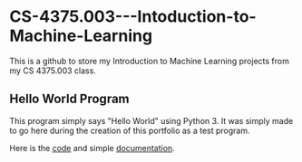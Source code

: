 # CS-4375.003---Intoduction-to-Machine-Learning
This is a github to store my Introduction to Machine Learning projects from my CS 4375.003 class.

## Hello World Program

This program simply says "Hello World" using Python 3. It was simply made to go here during
the creation of this portfolio as a test program.

Here is the [code](helloworld.py) and simple [documentation](helloworld.txt).